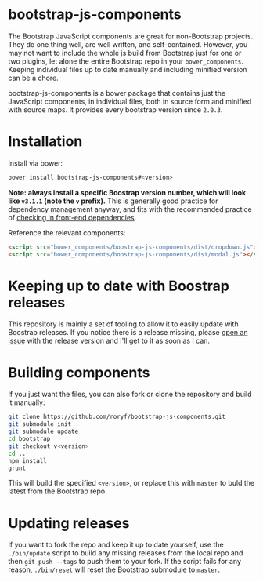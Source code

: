 # bootstrap-js-components

The Bootstrap JavaScript components are great for non-Bootstrap projects. They do one thing well, are well written, and self-contained. However, you may not want to include the whole js build from Bootstrap just for one or two plugins, let alone the entire Bootstrap repo in your `bower_components`. Keeping individual files up to date manually and including minified version can be a chore.

bootstrap-js-components is a bower package that contains just the JavaScript components, in individual files, both in source form and minified with source maps. It provides every bootstrap version since `2.0.3`.

# Installation

Install via bower:

```sh
bower install bootstrap-js-components#<version>
```

**Note: always install a specific Boostrap version number, which will look like `v3.1.1` (note the `v` prefix).** This is generally good practice for dependency management anyway, and fits with the recommended practice of [checking in front-end dependencies](http://addyosmani.com/blog/checking-in-front-end-dependencies/).

Reference the relevant components:

```html
<script src="bower_components/boostrap-js-components/dist/dropdown.js"></script>
<script src="bower_components/boostrap-js-components/dist/modal.js"></script>
```

# Keeping up to date with Boostrap releases

This repository is mainly a set of tooling to allow it to easily update with Boostrap releases. If you notice there is a release missing, please [open an issue](https://github.com/roryf/bootstrap-js-components/issues/new) with the release version and I'll get to it as soon as I can.

# Building components

If you just want the files, you can also fork or clone the repository and build it manually:

```sh
git clone https://github.com/roryf/bootstrap-js-components.git
git submodule init
git submodule update
cd bootstrap
git checkout v<version>
cd ..
npm install
grunt
```

This will build the specified `<version>`, or replace this with `master` to buld the latest from the Bootstrap repo.

# Updating releases

If you want to fork the repo and keep it up to date yourself, use the `./bin/update` script to build any missing releases from the local repo and then `git push --tags` to push them to your fork. If the script fails for any reason, `./bin/reset` will reset the Bootstrap submodule to `master`.
